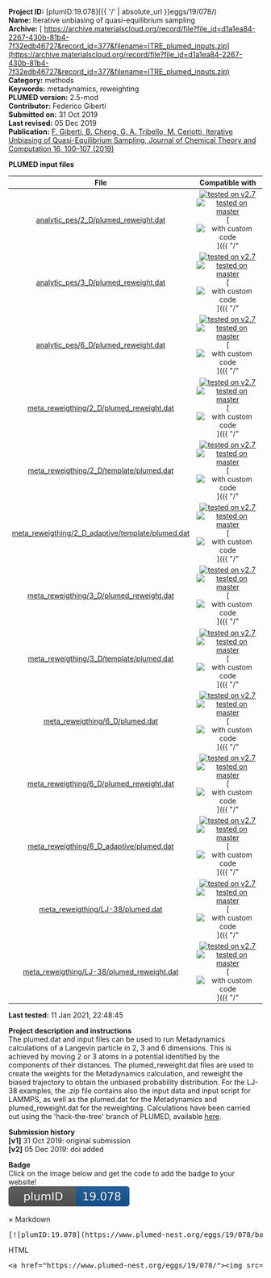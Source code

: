 **Project ID:** [plumID:19.078]({{ '/' | absolute_url }}eggs/19/078/)  
**Name:**  Iterative unbiasing of quasi-equilibrium sampling  
**Archive:** [ https://archive.materialscloud.org/record/file?file_id=d1a1ea84-2267-430b-81b4-7f32edb46727&record_id=377&filename=ITRE_plumed_inputs.zip](https://archive.materialscloud.org/record/file?file_id=d1a1ea84-2267-430b-81b4-7f32edb46727&record_id=377&filename=ITRE_plumed_inputs.zip)  
**Category:**  methods  
**Keywords:**  metadynamics, reweighting  
**PLUMED version:**  2.5-mod  
**Contributor:**  Federico Giberti  
**Submitted on:** 31 Oct 2019  
**Last revised:** 05 Dec 2019  
**Publication:** [F. Giberti, B. Cheng, G. A. Tribello, M. Ceriotti, Iterative Unbiasing of Quasi-Equilibrium Sampling, Journal of Chemical Theory and Computation 16, 100–107 (2019)](http://dx.doi.org/10.1021/acs.jctc.9b00907)  
  
**PLUMED input files**  
  
| File     | Compatible with |  
|:--------:|:--------:|  
| [analytic_pes/2_D/plumed_reweight.dat](./data/analytic_pes/2_D/plumed_reweight.dat.md) |  [![tested on v2.7](https://img.shields.io/badge/v2.7-passing-green.svg)](data/analytic_pes/2_D/plumed_reweight.dat.plumed.stderr) [![tested on master](https://img.shields.io/badge/master-passing-green.svg)](data/analytic_pes/2_D/plumed_reweight.dat.plumed_master.stderr) [![with custom code](https://img.shields.io/badge/with-custom_code-red.svg)]({{ "/" | absolute_url }}badges) |  
| [analytic_pes/3_D/plumed_reweight.dat](./data/analytic_pes/3_D/plumed_reweight.dat.md) |  [![tested on v2.7](https://img.shields.io/badge/v2.7-passing-green.svg)](data/analytic_pes/3_D/plumed_reweight.dat.plumed.stderr) [![tested on master](https://img.shields.io/badge/master-passing-green.svg)](data/analytic_pes/3_D/plumed_reweight.dat.plumed_master.stderr) [![with custom code](https://img.shields.io/badge/with-custom_code-red.svg)]({{ "/" | absolute_url }}badges) |  
| [analytic_pes/6_D/plumed_reweight.dat](./data/analytic_pes/6_D/plumed_reweight.dat.md) |  [![tested on v2.7](https://img.shields.io/badge/v2.7-passing-green.svg)](data/analytic_pes/6_D/plumed_reweight.dat.plumed.stderr) [![tested on master](https://img.shields.io/badge/master-passing-green.svg)](data/analytic_pes/6_D/plumed_reweight.dat.plumed_master.stderr) [![with custom code](https://img.shields.io/badge/with-custom_code-red.svg)]({{ "/" | absolute_url }}badges) |  
| [meta_reweigthing/2_D/plumed_reweight.dat](./data/meta_reweigthing/2_D/plumed_reweight.dat.md) |  [![tested on v2.7](https://img.shields.io/badge/v2.7-failed-red.svg)](data/meta_reweigthing/2_D/plumed_reweight.dat.plumed.stderr) [![tested on master](https://img.shields.io/badge/master-failed-red.svg)](data/meta_reweigthing/2_D/plumed_reweight.dat.plumed_master.stderr) [![with custom code](https://img.shields.io/badge/with-custom_code-red.svg)]({{ "/" | absolute_url }}badges) |  
| [meta_reweigthing/2_D/template/plumed.dat](./data/meta_reweigthing/2_D/template/plumed.dat.md) |  [![tested on v2.7](https://img.shields.io/badge/v2.7-passing-green.svg)](data/meta_reweigthing/2_D/template/plumed.dat.plumed.stderr) [![tested on master](https://img.shields.io/badge/master-passing-green.svg)](data/meta_reweigthing/2_D/template/plumed.dat.plumed_master.stderr) [![with custom code](https://img.shields.io/badge/with-custom_code-red.svg)]({{ "/" | absolute_url }}badges) |  
| [meta_reweigthing/2_D_adaptive/template/plumed.dat](./data/meta_reweigthing/2_D_adaptive/template/plumed.dat.md) |  [![tested on v2.7](https://img.shields.io/badge/v2.7-passing-green.svg)](data/meta_reweigthing/2_D_adaptive/template/plumed.dat.plumed.stderr) [![tested on master](https://img.shields.io/badge/master-passing-green.svg)](data/meta_reweigthing/2_D_adaptive/template/plumed.dat.plumed_master.stderr) [![with custom code](https://img.shields.io/badge/with-custom_code-red.svg)]({{ "/" | absolute_url }}badges) |  
| [meta_reweigthing/3_D/plumed_reweight.dat](./data/meta_reweigthing/3_D/plumed_reweight.dat.md) |  [![tested on v2.7](https://img.shields.io/badge/v2.7-failed-red.svg)](data/meta_reweigthing/3_D/plumed_reweight.dat.plumed.stderr) [![tested on master](https://img.shields.io/badge/master-failed-red.svg)](data/meta_reweigthing/3_D/plumed_reweight.dat.plumed_master.stderr) [![with custom code](https://img.shields.io/badge/with-custom_code-red.svg)]({{ "/" | absolute_url }}badges) |  
| [meta_reweigthing/3_D/template/plumed.dat](./data/meta_reweigthing/3_D/template/plumed.dat.md) |  [![tested on v2.7](https://img.shields.io/badge/v2.7-passing-green.svg)](data/meta_reweigthing/3_D/template/plumed.dat.plumed.stderr) [![tested on master](https://img.shields.io/badge/master-passing-green.svg)](data/meta_reweigthing/3_D/template/plumed.dat.plumed_master.stderr) [![with custom code](https://img.shields.io/badge/with-custom_code-red.svg)]({{ "/" | absolute_url }}badges) |  
| [meta_reweigthing/6_D/plumed.dat](./data/meta_reweigthing/6_D/plumed.dat.md) |  [![tested on v2.7](https://img.shields.io/badge/v2.7-passing-green.svg)](data/meta_reweigthing/6_D/plumed.dat.plumed.stderr) [![tested on master](https://img.shields.io/badge/master-passing-green.svg)](data/meta_reweigthing/6_D/plumed.dat.plumed_master.stderr) [![with custom code](https://img.shields.io/badge/with-custom_code-red.svg)]({{ "/" | absolute_url }}badges) |  
| [meta_reweigthing/6_D/plumed_reweight.dat](./data/meta_reweigthing/6_D/plumed_reweight.dat.md) |  [![tested on v2.7](https://img.shields.io/badge/v2.7-failed-red.svg)](data/meta_reweigthing/6_D/plumed_reweight.dat.plumed.stderr) [![tested on master](https://img.shields.io/badge/master-failed-red.svg)](data/meta_reweigthing/6_D/plumed_reweight.dat.plumed_master.stderr) [![with custom code](https://img.shields.io/badge/with-custom_code-red.svg)]({{ "/" | absolute_url }}badges) |  
| [meta_reweigthing/6_D_adaptive/plumed.dat](./data/meta_reweigthing/6_D_adaptive/plumed.dat.md) |  [![tested on v2.7](https://img.shields.io/badge/v2.7-passing-green.svg)](data/meta_reweigthing/6_D_adaptive/plumed.dat.plumed.stderr) [![tested on master](https://img.shields.io/badge/master-passing-green.svg)](data/meta_reweigthing/6_D_adaptive/plumed.dat.plumed_master.stderr) [![with custom code](https://img.shields.io/badge/with-custom_code-red.svg)]({{ "/" | absolute_url }}badges) |  
| [meta_reweigthing/LJ-38/plumed.dat](./data/meta_reweigthing/LJ-38/plumed.dat.md) |  [![tested on v2.7](https://img.shields.io/badge/v2.7-failed-red.svg)](data/meta_reweigthing/LJ-38/plumed.dat.plumed.stderr) [![tested on master](https://img.shields.io/badge/master-failed-red.svg)](data/meta_reweigthing/LJ-38/plumed.dat.plumed_master.stderr) [![with custom code](https://img.shields.io/badge/with-custom_code-red.svg)]({{ "/" | absolute_url }}badges) |  
| [meta_reweigthing/LJ-38/plumed_reweight.dat](./data/meta_reweigthing/LJ-38/plumed_reweight.dat.md) |  [![tested on v2.7](https://img.shields.io/badge/v2.7-failed-red.svg)](data/meta_reweigthing/LJ-38/plumed_reweight.dat.plumed.stderr) [![tested on master](https://img.shields.io/badge/master-failed-red.svg)](data/meta_reweigthing/LJ-38/plumed_reweight.dat.plumed_master.stderr) [![with custom code](https://img.shields.io/badge/with-custom_code-red.svg)]({{ "/" | absolute_url }}badges) |  
  
**Last tested:**  11 Jan 2021, 22:48:45
  
**Project description and instructions**  
The plumed.dat and input files can be used to run Metadynamics calculations of a Langevin particle in 2, 3 and 6 dimensions. This is achieved by moving 2 or 3 atoms in a potential identified by the components of their distances. The plumed_reweight.dat files are used to create the weights for the Metadynamics calculation, and reweight the biased trajectory to obtain the unbiased probability distribution. For the LJ-38 examples, the .zip file contains also the input data and input script for LAMMPS, as well as the plumed.dat for the Metadynamics and plumed_reweight.dat for the reweighting. Calculations have been carried out using the 'hack-the-tree' branch of PLUMED, available [here](https://github.com/plumed/plumed2/tree/hack-the-tree).

  
**Submission history**  
**[v1]** 31 Oct 2019: original submission  
**[v2]** 05 Dec 2019: doi added  
  
**Badge**  
Click on the image below and get the code to add the badge to your website!  
<img src="./badge.svg" alt="plumeDnest:19.078" id="myBtn" class="badge">
<div id="myModal" class="modal">
  <div class="modal-content">
    <span class="close">&times;</span>
    Markdown<pre>[![plumID:19.078](https://www.plumed-nest.org/eggs/19/078/badge.svg)](https://www.plumed-nest.org/eggs/19/078/)</pre>
    HTML<pre>&lt;a href="https://www.plumed-nest.org/eggs/19/078/"&gt;&lt;img src="https://www.plumed-nest.org/eggs/19/078/badge.svg" alt="plumID:19.078"&gt;&lt;/a&gt;</pre>
  </div>
</div>
